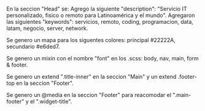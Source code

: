 En la seccion "Head" se:
Agrego la siguiente "description": "Servicio IT personalizado, fisico o remoto para Latinoamérica y el mundo".
Agregaron las siguientes "keywords": servicios, remoto, coding, programacion, data, latam, negocio, server, network.

Se genero un mapa para los siguentes colores: principal #22222A, secundario #e6ded7.

Se genero un mixin con el nombre "font" en los .scss: body, nav, main, form & footer.

Se genero un extend ".title-inner" en la seccion "Main" y un extend .footer-top en la seccion "Footer".

Se genero un @media en la seccion "Footer" para reacomodar el ".main-footer" y el ".widget-title".